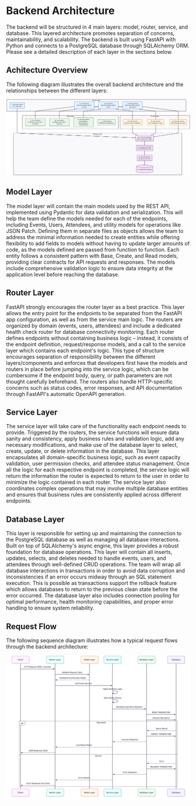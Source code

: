# Backend Architecture

The backend will be structured in 4 main layers: model, router, service, and database. This layered architecture promotes separation of concerns, maintainability, and scalability. The backend is built using FastAPI with Python and connects to a PostgreSQL database through SQLAlchemy ORM. Please see a detailed description of each layer in the sections below.


## Achitecture Overview

The following diagram illustrates the overall backend architecture and the relationships between the different layers:

![Backend Architecture Diagram](../../docs/Diagrams/Backend%20Architecture%20Diagram.png)

## Model Layer

The model layer will contain the main models used by the REST API, implemented using Pydantic for data validation and serialization. This will help the team define the models needed for each of the endpoints, including Events, Users, Attendees, and utility models for operations like JSON Patch. Defining them in separate files as objects allows the team to address the minimal information needed to create entities while offering flexibility to add fields to models without having to update larger amounts of code, as the models defined are passed from function to function. Each entity follows a consistent pattern with Base, Create, and Read models, providing clear contracts for API requests and responses. The models include comprehensive validation logic to ensure data integrity at the application level before reaching the database.


## Router Layer

FastAPI strongly encourages the router layer as a best practice. This layer allows the entry point for the endpoints to be separated from the FastAPI app configuration, as well as from the service main logic. The routers are organized by domain (events, users, attendees) and include a dedicated health check router for database connectivity monitoring. Each router defines endpoints without containing business logic – instead, it consists of the endpoint definition, request/response models, and a call to the service layer which contains each endpoint's logic. This type of structure encourages separation of responsibility between the different layers/components and enforces that developers first have the models and routers in place before jumping into the service logic, which can be cumbersome if the endpoint body, query, or path parameters are not thought carefully beforehand. The routers also handle HTTP-specific concerns such as status codes, error responses, and API documentation through FastAPI's automatic OpenAPI generation.


## Service Layer

The service layer will take care of the functionality each endpoint needs to provide. Triggered by the routers, the service functions will ensure data sanity and consistency, apply business rules and validation logic, add any necessary modifications, and make use of the database layer to select, create, update, or delete information in the database. This layer encapsulates all domain-specific business logic, such as event capacity validation, user permission checks, and attendee status management. Once all the logic for each respective endpoint is completed, the service logic will return the information the router is expected to return to the user in order to minimize the logic contained in each router. The service layer also coordinates complex operations that may involve multiple database entities and ensures that business rules are consistently applied across different endpoints.


## Database Layer

This layer is responsible for setting up and maintaining the connection to the PostgreSQL database as well as managing all database interactions. Built on top of SQLAlchemy's async engine, this layer provides a robust foundation for database operations. This layer will contain all inserts, updates, selects, and deletes needed to handle events, users, and attendees through well-defined CRUD operations. The team will wrap all database interactions in transactions in order to avoid data corruption and inconsistencies if an error occurs midway through an SQL statement execution. This is possible as transactions support the rollback feature which allows databases to return to the previous clean state before the error occurred. The database layer also includes connection pooling for optimal performance, health monitoring capabilities, and proper error handling to ensure system reliability.


## Request Flow

The following sequence diagram illustrates how a typical request flows through the backend architecture:

![Backend Flow Diagram](../../docs/Diagrams/Backend%20Flow%20Diagram.png)
